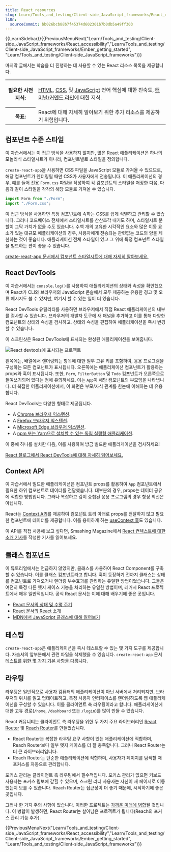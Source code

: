 ```yaml
---
title: React resources
slug: Learn/Tools_and_testing/Client-side_JavaScript_frameworks/React_resources
l10n:
  sourceCommit: bb026bcb88b7f45374d602301b7b0db5a49ff303
---
```


{{LearnSidebar}}{{PreviousMenuNext("Learn/Tools_and_testing/Client-side_JavaScript_frameworks/React_accessibility","Learn/Tools_and_testing/Client-side_JavaScript_frameworks/Ember_getting_started", "Learn/Tools_and_testing/Client-side_JavaScript_frameworks")}}

마지막 글에서는 학습을 더 진행하는 데 사용할 수 있는 React 리소스 목록을 제공합니다.

<table>
  <tbody>
    <tr>
      <th scope="row">필요한 사전 지식:</th>
      <td>
        <p>
          <a href="/ko/docs/Learn/HTML">HTML</a>,
          <a href="/ko/docs/Learn/CSS">CSS</a>, 및
          <a href="/ko/docs/Learn/JavaScript">JavaScript</a> 언어 핵심에 대한 친숙도,
          <a
            href="/ko/docs/Learn/Tools_and_testing/Understanding_client-side_tools/Command_line"
            >터미널/커멘드 라인</a
          >에 대한 지식.
        </p>
      </td>
    </tr>
    <tr>
      <th scope="row">목표:</th>
      <td>React에 대해 자세히 알아보기 위한 추가 리소스를 제공하기 위함입니다.</td>
    </tr>
  </tbody>
</table>

## 컴포넌트 수준 스타일

이 자습서에서는 이 접근 방식을 사용하지 않지만, 많은 React 애플리케이션은 하나의 모놀리식 스타일시트가 아니라, 컴포넌트별로 스타일을 정의합니다.

`create-react-app`을 사용하면 CSS 파일을 JavaScript 모듈로 가져올 수 있으므로, 해당 컴포넌트가 렌더링될 때만 CSS가 사용자에게 전송됩니다. 이 애플리케이션의 경우, 예를 들어 전용 `Form.css` 파일을 작성하여 각 컴포넌트의 스타일을 저장한 다음, 다음과 같이 스타일을 각각의 해당 모듈로 가져올 수 있습니다.

```jsx
import Form from "./Form";
import "./Form.css";
```

이 접근 방식을 사용하면 특정 컴포넌트에 속하는 CSS를 쉽게 식별하고 관리할 수 있습니다. 그러나 코드베이스 전체에서 스타일시트를 산산조각 내기도 하며, 스타일시트 분할이 그닥 가치가 없을 수도 있습니다. 수백 개의 고유한 시각적인 요소와 많은 이동 요소가 있는 대규모 애플리케이션의 경우, 사용자에게 전송되는 관련없는 코드의 양을 제한하는 것이 좋습니다. 애플리케이션 전체 스타일이 있고 그 위에 특정 컴포넌트 스타일을 빌드하는 편이 좋을 수 있습니다.

[create-react-app 문서에서 컴포넌트 스타일시트에 대해 자세히 알아보세요.](https://create-react-app.dev/docs/adding-a-stylesheet/)

## React DevTools

이 자습서에서는 `console.log()`를 사용하여 애플리케이션의 상태와 속성을 확인했으며 React가 CLI와 브라우저의 JavaScript 콘솔에서 모두 제공하는 유용한 경고 및 오류 메시지도 볼 수 있지만, 여기서 할 수 있는 일이 더 있습니다.

React DevTools 유틸리티를 사용하면 브라우저에서 직접 React 애플리케이션의 내부를 검사할 수 있습니다. 브라우저의 개발자 도구에 새 패널을 추가하고 이를 통해 다양한 컴포넌트의 상태와 속성을 검사하고, 상태와 속성을 편집하여 애플리케이션을 즉시 변경할 수 있습니다.

이 스크린샷은 React DevTools에 표시되는 완성된 애플리케이션을 보여줍니다.

![React devtools에 표시되는 프로젝트](react-devtools.png)

왼쪽에는, 배열에서 렌더링되는 항목에 대한 일부 고유 키를 포함하여, 응용 프로그램을 구성하는 모든 컴포넌트가 표시됩니다. 오른쪽에는 애플리케이션 컴포넌트가 활용하는 props와 훅이 표시됩니다. 또한, `Form`, `FilterButton` 및 `Todo` 컴포넌트가 오른쪽으로 들여쓰기되어 있다는 점에 유의하세요. 이는 `App`이 해당 컴포넌트의 부모임을 나타냅니다. 더 복잡한 어플리케이션에서, 이 화면은 부모/자식 관계를 한눈에 이해하는 데 유용합니다.

React DevTools는 다양한 형태로 제공됩니다.

- A [Chrome 브라우저 익스텐션](https://chrome.google.com/webstore/detail/react-developer-tools/fmkadmapgofadopljbjfkapdkoienihi?hl=en).
- A [Firefox 브라우저 익스텐션](https://addons.mozilla.org/en-US/firefox/addon/react-devtools/).
- A [Microsoft Edge 브라우저 익스텐션](https://microsoftedge.microsoft.com/addons/detail/react-developer-tools/gpphkfbcpidddadnkolkpfckpihlkkil).
- A [npm 또는 Yarn으로 설치할 수 있는 독립 실행형 애플리케이션](https://www.npmjs.com/package/react-devtools).

이 중에 하나를 설치한 다음, 이를 사용하여 방금 빌드한 애플리케이션을 검사하세요!

[React 블로그에서 React DevTools에 대해 자세히 읽어보세요.](https://reactjs.org/blog/2019/08/15/new-react-devtools.html)

## Context API

이 자습서에서 빌드한 애플리케이션은 컴포넌트 props를 활용하여 `App` 컴포넌트에서 필요한 하위 컴포넌트로 데이터를 전달했습니다. 대부분의 경우, props는 데이터 공유에 적합한 방법입니다. 그러나 복잡하고 깊이 중첩된 응용 프로그램의 경우 항상 최선은 아닙니다.

React는 [Context API](https://reactjs.org/docs/context.html)를 제공하여 컴포넌트 트리 아래로 props를 전달하지 않고 필요한 컴포넌트에 데이터를 제공합니다. 이를 용이하게 하는 [useContext 훅](https://reactjs.org/docs/hooks-reference.html#usecontext)도 있습니다.

이 API를 직접 사용해 보고 싶다면, Smashing Magazine에서 [React 컨텍스트에 대한 소개 기사](https://www.smashingmagazine.com/2020/01/introduction-react-context-api/)를 작성한 기사를 읽어보세요.

## 클래스 컴포넌트

이 튜토리얼에서는 언급하지 않았지만, 클래스를 사용하여 React Component를 구축할 수 있습니다. 이를 클래스 컴포넌트라고 합니다. 훅이 등장하기 전까지 클래스는 상태를 컴포넌트로 가져오거나 렌더링 부수효과를 관리하는 유일한 방법이었습니다. 그들은 여전히 특정 다른 엣지 케이스 기능을 처리하는 유일한 방법이며, 레거시 React 프로젝트에서 매우 일반적입니다. 공식 React 문서는 이에 대해 배우기에 좋은 곳입니다.

- [React 문서의 상태 및 수명 주기](https://reactjs.org/docs/state-and-lifecycle.html)
- [React 문서의 React 소개](https://reactjs.org/tutorial/tutorial.html)
- [MDN에서 JavaScript 클래스에 대해 읽어보기](/ko/docs/Web/JavaScript/Reference/Classes)

## 테스팅

`create-react-app`은 애플리케이션을 즉시 테스트할 수 있는 몇 가지 도구를 제공합니다. 자습서의 앞부분에서 관련 파일을 삭제했을 수 있습니다. `create-react-app` 문서 [테스트를 위한 몇 가지 기본 사항을 다룹니다](https://create-react-app.dev/docs/running-tests/).

## 라우팅

라우팅은 일반적으로 사용자 컴퓨터의 애플리케이션이 아닌 서버에서 처리되지만, 브라우저의 위치를 읽고 업데이트하고, 특정 사용자 인터페이스를 렌더링하도록 웹 애플리케이션을 구성할 수 있습니다. 이를 클라이언트 측 라우팅이라고 합니다. 애플리케이션에 대한 고유 경로(`/home`, `/dashboard` 또는 `/login`)를 많이 만들 수 있습니다.

React 커뮤니티는 클라이언트 측 라우팅을 위한 두 가지 주요 라이브러리인 [React Router](https://reactrouter.com/) 및 [Reach Router](https://reach.tech/router/)를 만들었습니다.

- React Router는 복잡한 라우팅 요구 사항이 있는 애플리케이션에 적합하며, Reach Router보다 일부 엣지 케이스를 더 잘 충족합니다. 그러나 React Router는 더 큰 라이브러리입니다.
- Reach Router는 단순한 애플리케이션에 적합하며, 사용자가 페이지를 탐색할 때 포커스를 자동으로 관리합니다.

포커스 관리는 클라이언트 측 라우팅에서 필수적입니다. 포커스 관리가 없으면 키보드 사용자는 포커스 림보에 갇힐 수 있으며, 스크린 리더 사용자는 자신이 새 페이지로 이동했는지 모를 수 있습니다. Reach Router는 접근성이 더 좋기 때문에, 시작하기에 좋은 곳입니다.

그러나 한 가지 주의 사항이 있습니다. 이러한 프로젝트는 [가까운 미래에 병합](https://reacttraining.com/blog/reach-react-router-future/)될 것입니다. 이 병합이 발생하면, React Router는 살아남은 프로젝트가 됩니다(Reach의 포커스 관리 기능 추가).

{{PreviousMenuNext("Learn/Tools_and_testing/Client-side_JavaScript_frameworks/React_accessibility","Learn/Tools_and_testing/Client-side_JavaScript_frameworks/Ember_getting_started", "Learn/Tools_and_testing/Client-side_JavaScript_frameworks")}}
